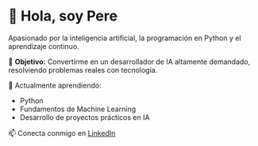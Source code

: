 # 👋 Hola, soy Pere
Apasionado por la inteligencia artificial, la programación en Python y el aprendizaje continuo.

🎯 **Objetivo:** Convertirme en un desarrollador de IA altamente demandado, resolviendo problemas reales con tecnología.

🚀 Actualmente aprendiendo:
- Python
- Fundamentos de Machine Learning
- Desarrollo de proyectos prácticos en IA

📫 Conecta conmigo en [LinkedIn](https://www.linkedin.com/in/pere-gay-consola-139191237/)
